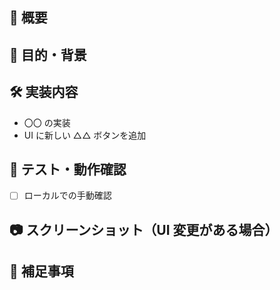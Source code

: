 ## 🚀 概要

<!-- どんな機能を追加したのか、簡潔に記載してください -->

## 🎯 目的・背景

<!-- なぜこの機能を追加したのか、課題や要望などがあれば記述 -->

## 🛠 実装内容

<!-- どんな内容を実装したか、構成や処理の流れなどを説明 -->

- 〇〇 の実装
- UI に新しい △△ ボタンを追加

## 🧪 テスト・動作確認

<!-- 動作確認済みかどうか、どのようなテストを行ったか -->

- [ ] ローカルでの手動確認

## 📷 スクリーンショット（UI 変更がある場合）

<!-- ビジュアルがある場合は載せてください -->

## 📝 補足事項

<!-- レビュー時に注意して見てほしい点や課題、TODOなどがあれば -->
